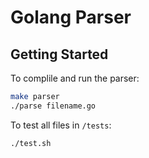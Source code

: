 # Golang Parser

## Getting Started

To complile and run the parser:

```bash
make parser
./parse filename.go
```

To test all files in `/tests`:

```bash
./test.sh
```
